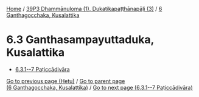 
[Home](/) / [39P3 Dhammānuloma (1), Dukatikapaṭṭhānapāḷi (3)](../../39P3.md) / [6 Ganthagocchaka, Kusalattika](../6.md)

# 6.3 Ganthasampayuttaduka, Kusalattika

* [6.3.1--7 Paṭiccādivāra](6.3/6.3.1--7.md)

[Go to previous page (Hetu)](6.2/6.2.1--7/Paccayacatukka/Hetu.md) / [Go to parent page (6 Ganthagocchaka, Kusalattika)](../6.md) / [Go to next page (6.3.1--7 Paṭiccādivāra)](6.3/6.3.1--7.md)


